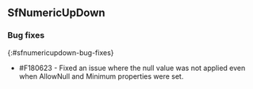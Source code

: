 ## SfNumericUpDown

### Bug fixes
{:#sfnumericupdown-bug-fixes}

* \#F180623 -  Fixed an issue where the null value was not applied even when AllowNull and Minimum properties were set.
